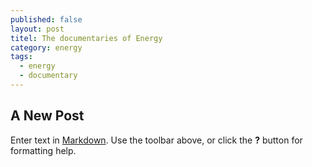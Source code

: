 ```yaml
---
published: false
layout: post
titel: The documentaries of Energy
category: energy
tags:
  - energy
  - documentary
---
```

## A New Post

Enter text in [Markdown](http://daringfireball.net/projects/markdown/). Use the toolbar above, or click the **?** button for formatting help.
